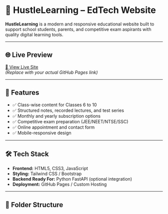 # 🚀 HustleLearning – EdTech Website

**HustleLearning** is a modern and responsive educational website built to support school students, parents, and competitive exam aspirants with quality digital learning tools.

---

## 🌐 Live Preview
[🔗 View Live Site](https://yourusername.github.io/hustlelearning)  
*(Replace with your actual GitHub Pages link)*

---

## 📌 Features

- ✅ Class-wise content for Classes 6 to 10
- ✅ Structured notes, recorded lectures, and test series
- ✅ Monthly and yearly subscription options
- ✅ Competitive exam preparation (JEE/NEET/NTSE/SSC)
- ✅ Online appointment and contact form
- ✅ Mobile-responsive design

---

## 🛠️ Tech Stack

- **Frontend:** HTML5, CSS3, JavaScript  
- **Styling:** Tailwind CSS / Bootstrap  
- **Backend Ready For:** Python FastAPI (optional integration)  
- **Deployment:** GitHub Pages / Custom Hosting

---

## 📁 Folder Structure

